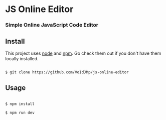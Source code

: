 # JS Online Editor

### Simple Online JavaScript Code Editor

## Install

This project uses [node](http://nodejs.org) and [npm](https://npmjs.com). Go check them out if you don't have them locally installed.

```sh

$ git clone https://github.com/VoIdJMp/js-online-editor

```

## Usage

```sh

$ npm install

$ npm run dev

```